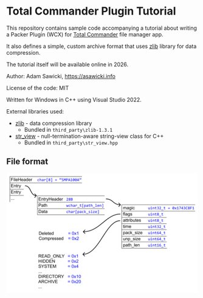 # Total Commander Plugin Tutorial

This repository contains sample code accompanying a tutorial about writing a Packer Plugin (WCX) for [Total Commander](https://www.ghisler.com/) file manager app.

It also defines a simple, custom archive format that uses [zlib](https://zlib.net) library for data compression.

The tutorial itself will be available online in 2026.

Author: Adam Sawicki, https://asawicki.info

License of the code: MIT

Written for Windows in C++ using Visual Studio 2022.

External libraries used:

- [zlib](https://zlib.net) - data compression library
    - Bundled in `third_party\zlib-1.3.1`
- [str_view](https://github.com/sawickiap/str_view) - null-termination-aware string-view class for C++
    - Bundled in `third_party\str_view.hpp`

## File format

![File format](docs/FormatDiagram.png)
